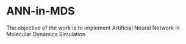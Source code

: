 # ANN-in-MDS
The objective of the work is to implement Artificial Neural Network in Molecular Dynamics Simulation
